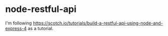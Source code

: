 # node-restful-api  
I'm following https://scotch.io/tutorials/build-a-restful-api-using-node-and-express-4 as a tutorial.
